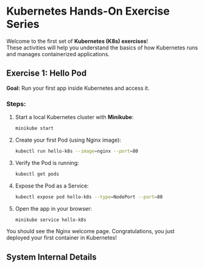 # Kubernetes Hands-On Exercise Series

Welcome to the first set of **Kubernetes (K8s) exercises**!  
These activities will help you understand the basics of how Kubernetes runs and manages containerized applications.  

## Exercise 1: Hello Pod

**Goal:** Run your first app inside Kubernetes and access it.

### Steps:
1. Start a local Kubernetes cluster with **Minikube**:
   ```bash
   minikube start
   
2. Create your first Pod (using Nginx image):
   ```bash
   kubectl run hello-k8s --image=nginx --port=80

3. Verify the Pod is running:
   ```bash
   kubectl get pods

4. Expose the Pod as a Service:
   ```bash
   kubectl expose pod hello-k8s --type=NodePort --port=80

5. Open the app in your browser:
   ```bash
   minikube service hello-k8s

You should see the Nginx welcome page. 
Congratulations, you just deployed your first container in Kubernetes!

## System Internal Details


